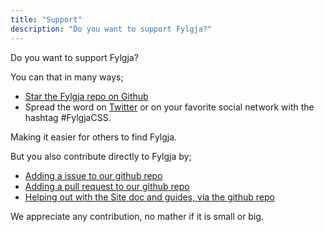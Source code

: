 ```yaml
---
title: "Support"
description: "Do you want to support Fylgja?"
---
```


Do you want to support Fylgja?

You can that in many ways;

* [Star the Fylgja repo on Github](https://github.com/fylgja/fylgja)
* Spread the word on [Twitter](https://twitter.com/) or on your favorite social network with the hashtag #FylgjaCSS.

Making it easier for others to find Fylgja.

But you also contribute directly to Fylgja by;

* [Adding a issue to our github repo](https://github.com/fylgja/fylgja/issues)
* [Adding a pull request to our github repo](https://github.com/fylgja/fylgja/pulls)
* [Helping out with the Site doc and guides, via the github repo](https://github.com/fylgja/site)

We appreciate any contribution, no mather if it is small or big.
